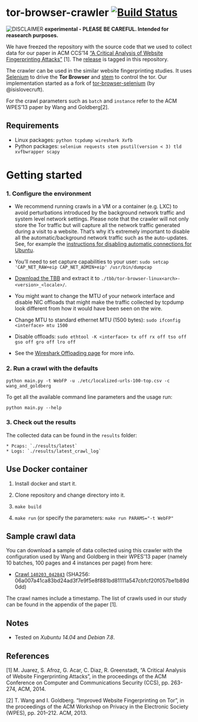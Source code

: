 tor-browser-crawler [![Build Status](https://travis-ci.org/webfp/tor-browser-crawler.svg)](https://travis-ci.org/webfp/tor-browser-crawler)
===============
![DISCLAIMER](https://upload.wikimedia.org/wikipedia/commons/thumb/d/d7/Dialog-warning-orange.svg/40px-Dialog-warning-orange.svg.png "experimental")  **experimental - PLEASE BE CAREFUL. Intended for reasearch purposes.**

We have freezed the repository with the source code that we used to collect data for our paper in ACM CCS’14 [“A Critical Analysis of Website Fingerprinting Attacks”](http://homes.esat.kuleuven.be/~mjuarezm/index_files/pdf/ccs14.pdf) [1]. The [release](https://github.com/webfp/tor-browser-crawler/releases/tag/webfp-paper) is tagged in this repository.

The crawler can be used in the similar website fingerprinting studies. It uses [Selenium](https://selenium-python.readthedocs.org/) to drive the **Tor Browser** and [stem](https://stem.torproject.org/) to control the tor. Our implementation started as a fork of  [tor-browser-selenium](https://github.com/isislovecruft/tor-browser-selenium) (by  @isislovecruft).

For the crawl parameters such as `batch` and `instance` refer to the ACM WPES’13 paper by Wang and Goldberg[2].

Requirements
---------------
* Linux packages: ```python tcpdump wireshark Xvfb```
* Python packages: ```selenium requests stem psutil(version < 3) tld xvfbwrapper scapy```

# Getting started

### 1. Configure the environment

* We recommend running crawls in a VM or a container (e.g. LXC) to avoid perturbations introduced by the background network traffic and system level network settings. Please note that the crawler will not only store the Tor traffic but will capture all the network traffic generated during a visit to a website. That’s why it’s extremely important to disable all the automatic/background network traffic such as the auto-updates. See, for example the [instructions for disabling automatic connections for Ubuntu](https://help.ubuntu.com/community/AutomaticConnections).

* You’ll need to set capture capabilities to your user: `sudo setcap 'CAP_NET_RAW+eip CAP_NET_ADMIN+eip' /usr/bin/dumpcap`

* [Download the TBB](https://www.torproject.org/download/download.html.en) and extract it to `./tbb/tor-browser-linux<arch>-<version>_<locale>/`.

* You might want to change the MTU of your network interface and disable NIC offloads that might make the traffic collected by tcpdump look different from how it would have been seen on the wire.

 * Change MTU to standard ethernet MTU (1500 bytes): `sudo ifconfig <interface> mtu 1500`

 * Disable offloads: `sudo ethtool -K <interface> tx off rx off tso off gso off gro off lro off`

 * See the [Wireshark Offloading page](https://wiki.wireshark.org/CaptureSetup/Offloading) for more info.



### 2. Run a crawl with the defaults

```
python main.py -t WebFP -u ./etc/localized-urls-100-top.csv -c wang_and_goldberg
```

To get all the available command line parameters and the usage run:

```
python main.py --help
```

### 3. Check out the results

The collected data can be found in the `results` folder:

    * Pcaps: `./results/latest`
    * Logs: `./results/latest_crawl_log`


Use Docker container
-------------------

1. Install docker and start it.

1. Clone repository and change directory into it.

1. `make build`

1. `make run` (or specify the parameters: `make run PARAMS="-t WebFP"`


Sample crawl data
-------------
You can download a sample of data collected using this crawler with the configuration used by Wang and Goldberg in their WPES'13 paper (namely 10 batches, 100 pages and 4 instances per page) from here:

* [Crawl `140203_042843`](https://mega.co.nz/#!ekIXBTbZ!1bn7zSPuV5r8fS0zpp2hrMvNc4Xrj6F2oUbjlyBb87o)
(SHA256: 06a007a41ca83bd24ad3f7e9f5e8f881bd81111a547cbfcf20f057be1b89d0dd)

The crawl names include a timestamp. The list of crawls used in our study can be found in the appendix of the paper [1].


Notes
-------
* Tested on *Xubuntu 14.04* and *Debian 7.8*.


References
-------------

[1] M. Juarez, S. Afroz, G. Acar, C. Diaz, R. Greenstadt, “A Critical Analysis of Website Fingerprinting Attacks”, in the proceedings of the ACM Conference on Computer and Communications Security (CCS), pp. 263-274, ACM, 2014.

[2] T. Wang and I. Goldberg. “Improved Website Fingerprinting on Tor”, in the proceedings of the ACM Workshop on Privacy in the Electronic Society (WPES), pp. 201–212. ACM, 2013.
